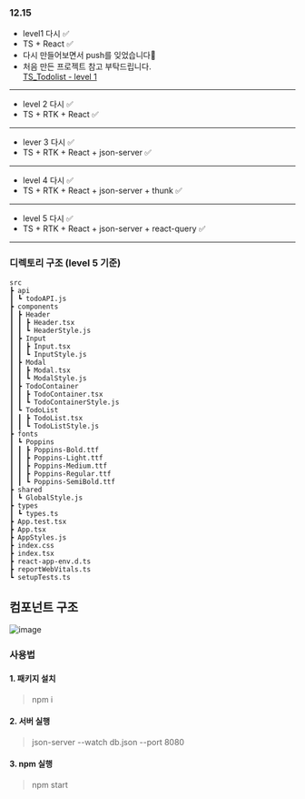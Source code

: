 ### 12.15

- level1 다시 ✅
- TS + React ✅
- 다시 만들어보면서 push를 잊었습니다🥲
- 처음 만든 프로젝트 참고 부탁드립니다.  
  [TS_Todolist - level 1](https://github.com/Newbie-Alert/TS_todo.git)

---

- level 2 다시 ✅
- TS + RTK + React ✅

---

- lever 3 다시 ✅
- TS + RTK + React + json-server ✅

---

- level 4 다시 ✅
- TS + RTK + React + json-server + thunk ✅

---

- level 5 다시 ✅
- TS + RTK + React + json-server + react-query ✅

---

### 디렉토리 구조 (level 5 기준)

    src
    ┣ api
    ┃ ┗ todoAPI.js
    ┣ components
    ┃ ┣ Header
    ┃ ┃ ┣ Header.tsx
    ┃ ┃ ┗ HeaderStyle.js
    ┃ ┣ Input
    ┃ ┃ ┣ Input.tsx
    ┃ ┃ ┗ InputStyle.js
    ┃ ┣ Modal
    ┃ ┃ ┣ Modal.tsx
    ┃ ┃ ┗ ModalStyle.js
    ┃ ┣ TodoContainer
    ┃ ┃ ┣ TodoContainer.tsx
    ┃ ┃ ┗ TodoContainerStyle.js
    ┃ ┗ TodoList
    ┃ ┃ ┣ TodoList.tsx
    ┃ ┃ ┗ TodoListStyle.js
    ┣ fonts
    ┃ ┗ Poppins
    ┃ ┃ ┣ Poppins-Bold.ttf
    ┃ ┃ ┣ Poppins-Light.ttf
    ┃ ┃ ┣ Poppins-Medium.ttf
    ┃ ┃ ┣ Poppins-Regular.ttf
    ┃ ┃ ┗ Poppins-SemiBold.ttf
    ┣ shared
    ┃ ┗ GlobalStyle.js
    ┣ types
    ┃ ┗ types.ts
    ┣ App.test.tsx
    ┣ App.tsx
    ┣ AppStyles.js
    ┣ index.css
    ┣ index.tsx
    ┣ react-app-env.d.ts
    ┣ reportWebVitals.ts
    ┗ setupTests.ts

## 컴포넌트 구조
![image](https://github.com/Newbie-Alert/todo_retry/assets/133559761/d47147e9-6788-4d06-a8d8-67325cd65443)



### 사용법

#### 1. 패키지 설치

> npm i

#### 2. 서버 실행

> json-server --watch db.json --port 8080

#### 3. npm 실행

> npm start
